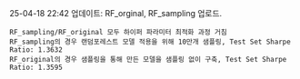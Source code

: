 25-04-18 22:42 업데이트: RF_orginal, RF_sampling 업로드.
  
    RF_sampling/RF_original 모두 하이퍼 파라미터 최적화 과정 거침
    RF_sampling의 경우 랜덤포레스트 모델 적용을 위해 10만개 샘플링, Test Set Sharpe Ratio: 1.3632
    RF_original의 경우 샘플링을 통해 만든 모델을 샘플링 없이 구축, Test Set Sharpe Ratio: 1.3595
  
